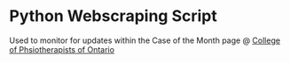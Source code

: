 # Python Webscraping Script

Used to monitor for updates within the Case of the Month page @ [College of Phsiotherapists of Ontario](https://www.collegept.org/)
